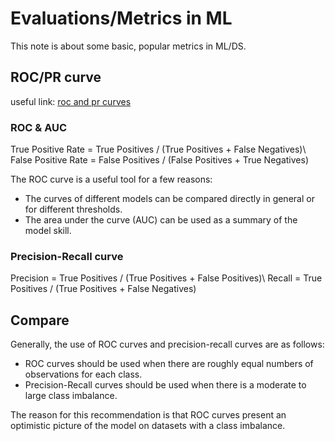 # Evaluations/Metrics in ML

This note is about some basic, popular metrics in ML/DS.

## ROC/PR curve
useful link: [roc and pr curves](https://machinelearningmastery.com/roc-curves-and-precision-recall-curves-for-classification-in-python/)

### ROC & AUC
True Positive Rate = True Positives / (True Positives + False Negatives)\\
False Positive Rate = False Positives / (False Positives + True Negatives)

The ROC curve is a useful tool for a few reasons:
- The curves of different models can be compared directly in general or for different thresholds.
- The area under the curve (AUC) can be used as a summary of the model skill.

### Precision-Recall curve
Precision = True Positives / (True Positives + False Positives)\\
Recall = True Positives / (True Positives + False Negatives)

## Compare
Generally, the use of ROC curves and precision-recall curves are as follows:

- ROC curves should be used when there are roughly equal numbers of observations for each class.
- Precision-Recall curves should be used when there is a moderate to large class imbalance.

The reason for this recommendation is that ROC curves present an optimistic picture of the model on datasets with a class imbalance.